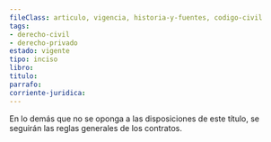```yaml
---
fileClass: articulo, vigencia, historia-y-fuentes, codigo-civil
tags:
- derecho-civil
- derecho-privado
estado: vigente
tipo: inciso
libro:
titulo:
parrafo:
corriente-juridica:
---
```

En lo demás que no se oponga a las disposiciones de este título, se seguirán las reglas generales de los contratos.